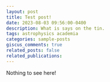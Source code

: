 ```yaml
---
layout: post
title: Test post!
date: 2023-08-03 09:56:00-0400
description: What is says on the tin.
tags: astrophysics academia
categories: sample-posts
giscus_comments: true
related_posts: false
related_publications: 
---
```

Nothing to see here!
